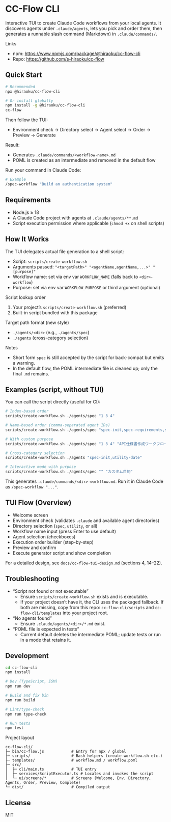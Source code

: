 # CC-Flow CLI

Interactive TUI to create Claude Code workflows from your local agents. It discovers agents under `.claude/agents`, lets you pick and order them, then generates a runnable slash command (Markdown) in `.claude/commands/`.

Links
- npm: https://www.npmjs.com/package/@hiraoku/cc-flow-cli
- Repo: https://github.com/s-hiraoku/cc-flow

## Quick Start

```bash
# Recommended
npx @hiraoku/cc-flow-cli

# Or install globally
npm install -g @hiraoku/cc-flow-cli
cc-flow
```

Then follow the TUI:
- Environment check → Directory select → Agent select → Order → Preview → Generate

Result:
- Generates `.claude/commands/<workflow-name>.md`
- POML is created as an intermediate and removed in the default flow

Run your command in Claude Code:

```bash
# Example
/spec-workflow "Build an authentication system"
```

## Requirements
- Node.js ≥ 18
- A Claude Code project with agents at `.claude/agents/**.md`
- Script execution permission where applicable (`chmod +x` on shell scripts)

## How It Works

The TUI delegates actual file generation to a shell script:

- Script: `scripts/create-workflow.sh`
- Arguments passed: `"<targetPath>" "<agentName,agentName,...>" "[purpose]"`
- Workflow name: set via env var `WORKFLOW_NAME` (falls back to `<dir>-workflow`)
- Purpose: set via env var `WORKFLOW_PURPOSE` or third argument (optional)

Script lookup order
1. Your project’s `scripts/create-workflow.sh` (preferred)
2. Built-in script bundled with this package

Target path format (new style)
- `./agents/<dir>` (e.g., `./agents/spec`)
- `./agents` (cross-category selection)

Notes
- Short form `spec` is still accepted by the script for back-compat but emits a warning.
- In the default flow, the POML intermediate file is cleaned up; only the final `.md` remains.

## Examples (script, without TUI)

You can call the script directly (useful for CI):

```bash
# Index-based order
scripts/create-workflow.sh ./agents/spec "1 3 4"

# Name-based order (comma-separated agent IDs)
scripts/create-workflow.sh ./agents/spec "spec-init,spec-requirements,spec-design"

# With custom purpose
scripts/create-workflow.sh ./agents/spec "1 3 4" "API仕様書作成ワークフロー"

# Cross-category selection
scripts/create-workflow.sh ./agents "spec-init,utility-date"

# Interactive mode with purpose
scripts/create-workflow.sh ./agents/spec "" "カスタム目的"
```

This generates `.claude/commands/<dir>-workflow.md`. Run it in Claude Code as `/spec-workflow "..."`.

## TUI Flow (Overview)
- Welcome screen
- Environment check (validates `.claude` and available agent directories)
- Directory selection (`spec`, `utility`, or all)
- Workflow name input (press Enter to use default)
- Agent selection (checkboxes)
- Execution order builder (step-by-step)
- Preview and confirm
- Execute generator script and show completion

For a detailed design, see `docs/cc-flow-tui-design.md` (sections 4, 14–22).

## Troubleshooting
- “Script not found or not executable”
  - Ensure `scripts/create-workflow.sh` exists and is executable.
  - If your project doesn’t have it, the CLI uses the packaged fallback. If both are missing, copy from this repo: `cc-flow-cli/scripts` and `cc-flow-cli/templates` into your project root.
- “No agents found”
  - Ensure `.claude/agents/<dir>/*.md` exist.
- “POML file is expected in tests”
  - Current default deletes the intermediate POML; update tests or run in a mode that retains it.

## Development

```bash
cd cc-flow-cli
npm install

# Dev (TypeScript, ESM)
npm run dev

# Build and fix bin
npm run build

# Lint/type-check
npm run type-check

# Run tests
npm test
```

Project layout
```
cc-flow-cli/
├─ bin/cc-flow.js            # Entry for npx / global
├─ scripts/                  # Bash helpers (create-workflow.sh etc.)
├─ templates/                # workflow.md / workflow.poml
├─ src/
│  ├─ cli/main.ts            # TUI entry
│  ├─ services/ScriptExecutor.ts # Locates and invokes the script
│  └─ ui/screens/*           # Screens (Welcome, Env, Directory, Agents, Order, Preview, Complete)
└─ dist/                     # Compiled output
```

## License

MIT


